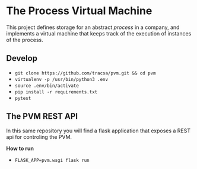 # The Process Virtual Machine

This project defines storage for an abstract _process_ in a company, and
implements a virtual machine that keeps track of the execution of instances of
the process.

## Develop

* `git clone https://github.com/tracsa/pvm.git && cd pvm`
* `virtualenv -p /usr/bin/python3 .env`
* `source .env/bin/activate`
* `pip install -r requirements.txt`
* `pytest`

## The PVM REST API

In this same repository you will find a flask application that exposes a REST
api for controling the PVM.

**How to run**

* `FLASK_APP=pvm.wsgi flask run`
